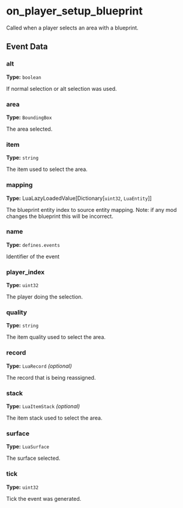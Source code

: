 # on_player_setup_blueprint

Called when a player selects an area with a blueprint.

## Event Data

### alt

**Type:** `boolean`

If normal selection or alt selection was used.

### area

**Type:** `BoundingBox`

The area selected.

### item

**Type:** `string`

The item used to select the area.

### mapping

**Type:** LuaLazyLoadedValue[Dictionary[`uint32`, `LuaEntity`]]

The blueprint entity index to source entity mapping. Note: if any mod changes the blueprint this will be incorrect.

### name

**Type:** `defines.events`

Identifier of the event

### player_index

**Type:** `uint32`

The player doing the selection.

### quality

**Type:** `string`

The item quality used to select the area.

### record

**Type:** `LuaRecord` *(optional)*

The record that is being reassigned.

### stack

**Type:** `LuaItemStack` *(optional)*

The item stack used to select the area.

### surface

**Type:** `LuaSurface`

The surface selected.

### tick

**Type:** `uint32`

Tick the event was generated.

